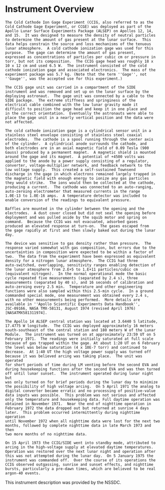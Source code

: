 
 
 
  Instrument Overview
  ===================
    The Cold Cathode Ion Gage Experiment (CCIG, also referred to as the
    Cold Cathode Gage Experiment, or CCGE) was deployed as part of the
    Apollo Lunar Surface Experiments Package (ALSEP) on Apollos 12, 14,
    and 15.  It was designed to measure the density of neutral particles
    to determine the amount of gas present at the lunar surface.  This
    data helps constrain the source and loss mechanisms of the tenuous
    lunar atmosphere.  A cold cathode ionization gage was used for this
    purpose.  The gage can determine the amount of gas present,
    expressed as concentrations of particles per cubic cm or pressure in
    torr, but not its composition.  The CCIG gage head was roughly 18 x
    10 x 12 cm and used 6.5 W.  The instrument consisted of the cold
    cathode ionization gage and associated electronics.  The mass of the
    experiment package was 5.7 kg. (Note that the term ''Gage'', not
    ''Gauge'', was the accepted use for this experiment.)
 
    The CCIG gage unit was carried in a compartment of the SIDE
    instrument and was removed and set up on the lunar surface by the
    deploying astronaut.  The gage unit was connected by a cable to the
    SIDE package.  The extreme stiffness and springiness of the
    electrical cable combined with the low lunar gravity made it
    difficult to position the gage head and keep it in one place and
    in the correct orientation.  Eventually the astronauts were able to
    place the gage unit in a nearly vertical position and the data were
    not affected.
 
    The cold cathode ionization gage is a cylindrical sensor unit in a
    stainless steel envelope consisting of stainless steel coaxial
    electrodes.  The cathode is a spool running through the center axis
    of the cylinder.  A cylindrical anode surrounds the cathode, and
    both electrodes are in an axial magnetic field of 0.09 Tesla (900
    Gauss) produced by a permanent magnet.  A magnetic shield is mounted
    around the gage and its magnet.  A potential of +4500 volts was
    applied to the anode by a power supply consisting of a regulator,
    converter, voltage-multiplier network, and feedback network to the
    low voltage supply.  This created a self-sustained Townsend
    discharge in the gage in which electrons remained largely trapped in
    the magnetic field with enough energy to ionize any gas particles
    they would strike.  The ions would then be collected at the cathode,
    producing a current.  The cathode was connected to an auto-ranging,
    auto-zeroing electrometer that measured currents in the range
    1.0E-13 to 1.0E-16 amps.  A temperature detector was included to
    enable conversion of the readings to equivalent pressure.
 
    Baffles are mounted in the cylinder between the opening and the
    electrodes.  A dust cover closed but did not seal the opening before
    deployment and was pulled aside by the squib motor and spring on
    command.  Because the CCIG was not evacuated, adsorbed gases
    produced an elevated response at turn-on.  The gases escaped from
    the gage rapidly at first and then slowly baked out during the lunar
    day.
 
    The device was sensitive to gas density rather than pressure.  The
    response varied somewhat with gas composition, but errors due to the
    uncertainties in composition were expected to be within a factor of
    two.  The data from the experiment have been expressed as equivalent
    density for a nitrogen lunar atmosphere.  The CCIG had three
    auto-switched, overlapping, sensitivity ranges enabling detection of
    the lunar atmosphere from 2.E+5 to 1.E+11 particles/cubic cm
    (equivalent nitrogen).  In the normal operational mode the basic
    cycle repeated five measurements (separated by 2.4 s), three
    measurements (separated by 40 s), and 16 seconds of calibration and
    auto-zeroing every 2.5 min.  Temperature and other engineering
    functions were also sampled within this 2.5-min cycle.  In a ground
    commanded special mode, one measurement was obtained every 2.4 s,
    with no other measurements being performed.  More details are
    available in ''Apollo Scientific Experiments Data Handbook'',
    JSC-09166, NASA TMX-58131, August 1974 (revised April 1976)
    [NASATMX581311974].
 
    The Apollo 14 ALSEP central station was located at 3.6440 S latitude,
    17.4775 W longitude.  The CCIG was deployed approximately 16 meters
    south-southeast of the central station and 180 meters W of the Lunar
    Module.  The instrument was turned on at approximately 23:59 UT on 5
    February 1971.  The readings were initially saturated at full scale
    because of gas trapped within the gage. At about 1:20 UT on 6 February
    the level was below saturation (4 x 10E-7 torr) and continued to
    decrease.  At 1:40 UT the high voltage power supply was turned off
    because it was believed arcing was taking place.  The unit was operated
    for short periods of time during LM venting before the second EVA and
    during housekeeping functions after the second EVA and was then turned
    off until lunar sunset.  The instrument operated during lunar night but
    was only turned on for brief periods during the lunar day to minimize
    the possibility of high voltage arcing.  On 5 April 1971 the analog to
    digital converter became erratic and no processing of positive-value
    data inputs was possible.  This problem was not serious and affected
    only the temperature and housekeeping data. Full daytime operation was
    obtained in November 1971.  Near the end of nighttime operation in
    February 1972 the data dropped out but returned at sunrise 4 days
    later.  This problem occurred intermittently during nighttime operation
    until November 1972 when all nighttime data were lost for the next two
    months, followed by complete nighttime data in late March 1973 and then
    two more months of no nighttime data.
 
    On 15 April 1973 the CCIG/SIDE went into standby mode, attributed to
    arcing in the high-voltage supply at elevated daytime temperatures.
    Operation was restored over the next lunar night and operation after
    this was not attempted during the lunar day.  On 5 January 1975 the
    instrument was commanded off.  Over the course of its operations the
    CCIG observed outgassing, sunrise and sunset effects, and nighttime
    bursts, particularly a pre-dawn times, which are believed to be real
    argon-40 events.
 
  This instrument description was provided by the NSSDC.

        